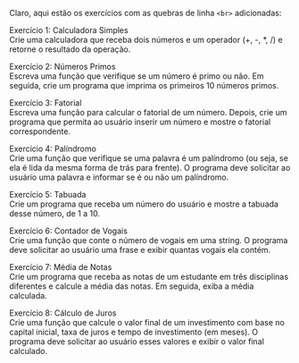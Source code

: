 Claro, aqui estão os exercícios com as quebras de linha `<br>` adicionadas:

Exercício 1: Calculadora Simples<br>
Crie uma calculadora que receba dois números e um operador (+, -, *, /) e retorne o resultado da operação.<br>

Exercício 2: Números Primos<br>
Escreva uma função que verifique se um número é primo ou não. Em seguida, crie um programa que imprima os primeiros 10 números primos.<br>

Exercício 3: Fatorial<br>
Escreva uma função para calcular o fatorial de um número. Depois, crie um programa que permita ao usuário inserir um número e mostre o fatorial correspondente.<br>

Exercício 4: Palíndromo<br>
Crie uma função que verifique se uma palavra é um palíndromo (ou seja, se ela é lida da mesma forma de trás para frente). O programa deve solicitar ao usuário uma palavra e informar se é ou não um palíndromo.<br>

Exercício 5: Tabuada<br>
Crie um programa que receba um número do usuário e mostre a tabuada desse número, de 1 a 10.<br>

Exercício 6: Contador de Vogais<br>
Crie uma função que conte o número de vogais em uma string. O programa deve solicitar ao usuário uma frase e exibir quantas vogais ela contém.<br>

Exercício 7: Média de Notas<br>
Crie um programa que receba as notas de um estudante em três disciplinas diferentes e calcule a média das notas. Em seguida, exiba a média calculada.<br>

Exercício 8: Cálculo de Juros<br>
Crie uma função que calcule o valor final de um investimento com base no capital inicial, taxa de juros e tempo de investimento (em meses). O programa deve solicitar ao usuário esses valores e exibir o valor final calculado.<br>